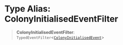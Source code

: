 # Type Alias: ColonyInitialisedEventFilter

> **ColonyInitialisedEventFilter**: `TypedEventFilter`\<[`ColonyInitialisedEvent`](ColonyInitialisedEvent.md)\>
